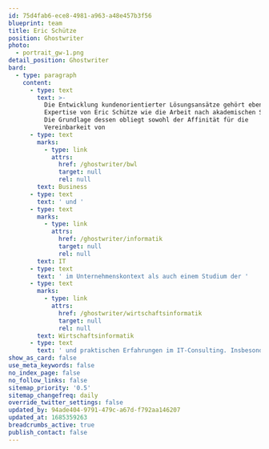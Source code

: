 ```yaml
---
id: 75d4fab6-ece8-4981-a963-a48e457b3f56
blueprint: team
title: Eric Schütze
position: Ghostwriter
photo:
  - portrait_gw-1.png
detail_position: Ghostwriter
bard:
  - type: paragraph
    content:
      - type: text
        text: >-
          Die Entwicklung kundenorientierter Lösungsansätze gehört ebenso zur
          Expertise von Eric Schütze wie die Arbeit nach akademischen Standards.
          Die Grundlage dessen obliegt sowohl der Affinität für die
          Vereinbarkeit von 
      - type: text
        marks:
          - type: link
            attrs:
              href: /ghostwriter/bwl
              target: null
              rel: null
        text: Business
      - type: text
        text: ' und '
      - type: text
        marks:
          - type: link
            attrs:
              href: /ghostwriter/informatik
              target: null
              rel: null
        text: IT
      - type: text
        text: ' im Unternehmenskontext als auch einem Studium der '
      - type: text
        marks:
          - type: link
            attrs:
              href: /ghostwriter/wirtschaftsinformatik
              target: null
              rel: null
        text: Wirtschaftsinformatik
      - type: text
        text: ' und praktischen Erfahrungen im IT-Consulting. Insbesondere die disruptive Veränderung der Geschäftswelt infolge der Digitalisierung sowie die damit einhergehenden unternehmerischen Handlungsfelder, die sich bspw. auf das Personalmanagement, die Unternehmenskultur, das Change- und Innovationsmanagement beziehen, stellen einen thematischen Schwerpunkt der Arbeit von Eric Schütze dar.'
show_as_card: false
use_meta_keywords: false
no_index_page: false
no_follow_links: false
sitemap_priority: '0.5'
sitemap_changefreq: daily
override_twitter_settings: false
updated_by: 94ade404-9791-479c-a67d-f792aa146207
updated_at: 1685359263
breadcrumbs_active: true
publish_contact: false
---
```

